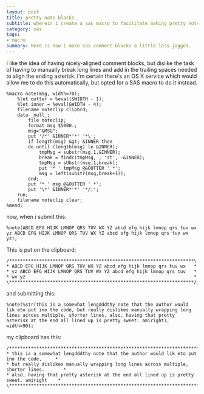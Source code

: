 ```yaml
---
layout: post
title: pretty note blocks
subtitle: wherein i create a sas macro to facilitate making pretty note blocks for sas code
category: sas
tags:
- macro
summary: here is how i make sas comment blocks a little less jagged.
---
```


I like the idea of having nicely-aligned comment blocks, but dislike the task of having to manually break long lines and add in the trailing spaces needed to align the ending asterisk. i'm certain there's an OS X service which would allow me to do this automatically, but opted for a SAS macro to do it instead.

<!--more-->

```
%macro note(mSg, width=70);
    %let outter = %eval(&WIDTH - 1);
    %let inner = %eval(&WIDTH - 4);
    filename noteclip clipbrd;
    data _null_;
        file noteclip;
        format msg $5000.;
        msg="&MSG";
        put '/*' &INNER*'*' '*\';
        if length(msg) &gt; &INNER then
        do until (length(msg) le &INNER);
            tmpMsg = substr(msg,1,&INNER);
            break = findc(tmpMsg, , 'st', -&INNER);
            tmpMsg = sUbstr(msg,1,break);
            put '* ' tmpMsg @&OUTTER ' *';
            msg = left(substr(msg,break+1));
        end;
        put '* ' msg @&OUTTER ' *';
        put '\*' &INNER*'*' '*/;';
    run;
    filename noteclip clear;
%mend;
```

now, when i submit this:

```
%note(ABCD EFG HIJK LMNOP QRS TUV WX YZ abcd efg hijk lmnop qrs tuv wx yz ABCD EFG HIJK LMNOP QRS TUV WX YZ abcd efg hijk lmnop qrs tuv wx yz);
```

This is put on the clipboard:

```
/********************************************************************\
* ABCD EFG HIJK LMNOP QRS TUV WX YZ abcd efg hijk lmnop qrs tuv wx   *
* yz ABCD EFG HIJK LMNOP QRS TUV WX YZ abcd efg hijk lmnop qrs tuv   *
* wx yz                                                              *
\********************************************************************/;
```

and submitting this:

```
%note(%str(this is a somewhat lengdddthy note that the author would lik eto put ino the code, but really dislikes manually wrapping long lines across multiple, shorter lines. also, having that pretty asterisk at the end all lined up is pretty sweet. amiright), width=90);
```

my clipboard has this:

```
/****************************************************************************************\
* this is a somewhat lengdddthy note that the author would lik eto put ino the code,     *
* but really dislikes manually wrapping long lines across multiple, shorter lines.       *
* also, having that pretty asterisk at the end all lined up is pretty sweet. amiright    *
\****************************************************************************************/;
```
